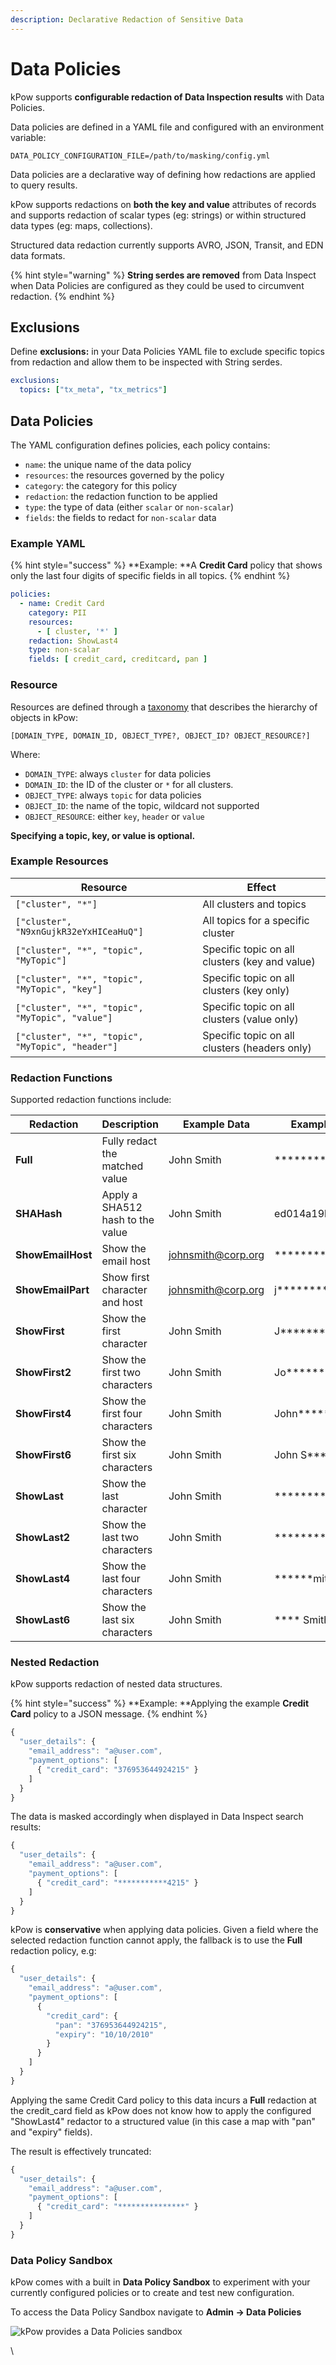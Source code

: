 ```yaml
---
description: Declarative Redaction of Sensitive Data
---
```


# Data Policies

kPow supports **configurable redaction of Data Inspection results** with Data Policies.

Data policies are defined in a YAML file and configured with an environment variable:

```
DATA_POLICY_CONFIGURATION_FILE=/path/to/masking/config.yml
```

Data policies are a declarative way of defining how redactions are applied to query results.

kPow supports redactions on **both the key and value** attributes of records and supports redaction of scalar types (eg: strings) or within structured data types (eg: maps, collections).

Structured data redaction currently supports AVRO, JSON, Transit, and EDN data formats.

{% hint style="warning" %}
**String serdes are removed** from Data Inspect when Data Policies are configured as they could be used to circumvent redaction.
{% endhint %}

## Exclusions

Define **exclusions:** in your Data Policies YAML file to exclude specific topics from redaction and allow them to be inspected with String serdes.

```yaml
exclusions:
  topics: ["tx_meta", "tx_metrics"]
```

## Data Policies

The YAML configuration defines policies, each policy contains:

* `name`: the unique name of the data policy
* `resources`: the resources governed by the policy
* `category`: the category for this policy
* `redaction`: the redaction function to be applied
* `type`: the type of data (either `scalar` or `non-scalar`)
* `fields`: the fields to redact for `non-scalar` data

### Example YAML

{% hint style="success" %}
**Example: **A **Credit Card** policy that shows only the last four digits of specific fields in all topics.
{% endhint %}

```yaml
policies:
  - name: Credit Card
    category: PII
    resources:
      - [ cluster, '*' ]
    redaction: ShowLast4
    type: non-scalar
    fields: [ credit_card, creditcard, pan ]
```

### Resource

Resources are defined through a [taxonomy](https://en.wikipedia.org/wiki/Taxonomy_\(biology\)) that describes the hierarchy of objects in kPow:

```
[DOMAIN_TYPE, DOMAIN_ID, OBJECT_TYPE?, OBJECT_ID? OBJECT_RESOURCE?]
```

Where:

* `DOMAIN_TYPE`: always `cluster` for data policies
* `DOMAIN_ID`: the ID of the cluster or `*` for all clusters.
* `OBJECT_TYPE`: always `topic` for data policies
* `OBJECT_ID`: the name of the topic, wildcard not supported
* `OBJECT_RESOURCE`: either `key`, `header` or `value`

**Specifying a topic, key, or value is optional.**

### Example Resources

| Resource                                         | Effect                                         |
| ------------------------------------------------ | ---------------------------------------------- |
| `["cluster", "*"]`                               | All clusters and topics                        |
| `["cluster", "N9xnGujkR32eYxHICeaHuQ"]`          | All topics for a specific cluster              |
| `["cluster", "*", "topic", "MyTopic"]`           | Specific topic on all clusters (key and value) |
| `["cluster", "*", "topic", "MyTopic", "key"]`    | Specific topic on all clusters (key only)      |
| `["cluster", "*", "topic", "MyTopic", "value"]`  | Specific topic on all clusters (value only)    |
| `["cluster", "*", "topic", "MyTopic", "header"]` | Specific topic on all clusters (headers only)  |

###  Redaction Functions

Supported redaction functions include:

| Redaction         | Description                      | Example Data                                    | Example Result              |
| ----------------- | -------------------------------- | ----------------------------------------------- | --------------------------- |
| **Full**          | Fully redact the matched value   | John Smith                                      | \*\*\*\*\*\*\*\*\*\*\*\*    |
| **SHAHash**       | Apply a SHA512 hash to the value | John Smith                                      | ed014a19bb67a..             |
| **ShowEmailHost** | Show the email host              | [johnsmith@corp.org](mailto:johnsmith@corp.org) | \*\*\*\*\*\*\*\*\*@corp.org |
| **ShowEmailPart** | Show first character and host    | [johnsmith@corp.org](mailto:johnsmith@corp.org) | j\*\*\*\*\*\*\*\*@corp.org  |
| **ShowFirst**     | Show the first character         | John Smith                                      | J\*\*\*\*\*\*\*\*\*         |
| **ShowFirst2**    | Show the first two characters    | John Smith                                      | Jo\*\*\*\*\*\*\*\*          |
| **ShowFirst4**    | Show the first four characters   | John Smith                                      | John\*\*\*\*\*\*            |
| **ShowFirst6**    | Show the first six characters    | John Smith                                      | John S\*\*\*\*              |
| **ShowLast**      | Show the last character          | John Smith                                      | \*\*\*\*\*\*\*\*\*h         |
| **ShowLast2**     | Show the last two characters     | John Smith                                      | \*\*\*\*\*\*\*\*th          |
| **ShowLast4**     | Show the last four characters    | John Smith                                      | \*\*\*\*\*\*mith            |
| **ShowLast6**     | Show the last six characters     | John Smith                                      | \*\*\*\* Smith              |

###  Nested Redaction

kPow supports redaction of nested data structures.

{% hint style="success" %}
**Example: **Applying the example **Credit Card** policy to a JSON message.
{% endhint %}

```javascript
{ 
  "user_details": { 
    "email_address": "a@user.com",
    "payment_options": [
      { "credit_card": "376953644924215" } 
    ] 
  } 
}
```

The data is masked accordingly when displayed in Data Inspect search results: 

```javascript
{ 
  "user_details": { 
    "email_address": "a@user.com",
    "payment_options": [
      { "credit_card": "***********4215" } 
    ] 
  } 
}
```

kPow is **conservative** when applying data policies. Given a field where the selected redaction function cannot apply, the fallback is to use the **Full** redaction policy, e.g:

```javascript
{ 
  "user_details": { 
    "email_address": "a@user.com",
    "payment_options": [
      { 
        "credit_card": {
          "pan": "376953644924215",
          "expiry": "10/10/2010"
        } 
      } 
    ] 
  } 
}
```

Applying the same Credit Card policy to this data incurs a **Full** redaction at the credit_card field as kPow does not know how to apply the configured "ShowLast4" redactor to a structured value (in this case a map with "pan" and "expiry" fields).

The result is effectively truncated:

```javascript
{ 
  "user_details": { 
    "email_address": "a@user.com",
    "payment_options": [
      { "credit_card": "***************" } 
    ] 
  } 
}
```

### Data Policy Sandbox

kPow comes with a built in **Data Policy Sandbox** to experiment with your currently configured policies or to create and test new configuration.

To access the Data Policy Sandbox navigate to **Admin -> Data Policies**

![kPow provides a Data Policies sandbox](../.gitbook/assets/screen-policies.png)

\
